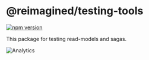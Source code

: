 # **@reimagined/testing-tools**
[![npm version](https://badge.fury.io/js/@reimagined/testing-tools.svg)](https://badge.fury.io/js/@reimagined/testing-tools)

This package for testing read-models and sagas.

![Analytics](https://ga-beacon.appspot.com/UA-118635726-1/packages-resolve-testing-tools-readme?pixel)
